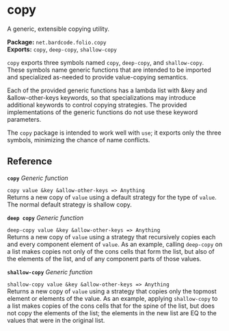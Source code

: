 # copy

A generic, extensible copying utility.

**Package:** `net.bardcode.folio.copy`<br>
**Exports:** `copy`, `deep-copy`, `shallow-copy`

`copy` exports three symbols named `copy`, `deep-copy`, and
`shallow-copy`. These symbols name generic functions that are intended
to be imported and specialized as-needed to provide value-copying
semantics.

Each of the provided generic functions has a lambda list with &key and
&allow-other-keys keywords, so that specializations may introduce
additional keywords to control copying strategies. The provided
implementations of the generic functions do not use these keyword
parameters.

The `copy` package is intended to work well with `use`; it exports
only the three symbols, minimizing the chance of name conflicts.

## Reference

**`copy`** *Generic function* 

`copy value &key &allow-other-keys => Anything`<br> 
Returns a new copy of `value` using a default strategy for the type of
`value`. The normal default strategy is shallow copy.

**`deep copy`** *Generic function* 

`deep-copy value &key &allow-other-keys => Anything`<br> 
Returns a new copy of `value` using a strategy that recursively copies
each and every component element of `value`. As an example, calling
`deep-copy` on a list makes copies not only of the cons cells that
form the list, but also of the elements of the list, and of any
component parts of those values.

**`shallow-copy`** *Generic function* 

`shallow-copy value &key &allow-other-keys => Anything`<br> 
Returns a new copy of `value` using a strategy that copies only the
topmost element or elements of the value. As an example, applying
`shallow-copy` to a list makes copies of the cons cells that for the
spine of the list, but does not copy the elements of the list; the
elements in the new list are EQ to the values that were in the
original list.



